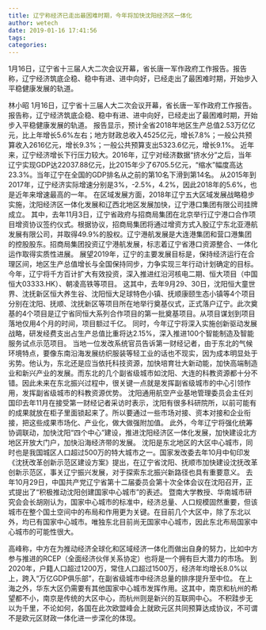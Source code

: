 ```yaml
---
title: 辽宁称经济已走出最困难时期，今年将加快沈阳经济区一体化
author: wetech
date: 2019-01-16 17:41:56
tags: 
categories: 
---
```

1月16日，辽宁省十三届人大二次会议开幕，省长唐一军作政府工作报告。报告称，辽宁经济筑底企稳、稳中有进、进中向好，已经走出了最困难时期，开始步入平稳健康发展的轨道。
<!-- more -->
林小昭
1月16日，辽宁省十三届人大二次会议开幕，省长唐一军作政府工作报告。报告称，辽宁经济筑底企稳、稳中有进、进中向好，已经走出了最困难时期，开始步入平稳健康发展的轨道。
报告显示，预计全省2018年地区生产总值2.53万亿亿元，比上年增长5.6%左右；地方财政总收入4525亿元，增长7.8%；一般公共预算收入2616亿元，增长9.3%；一般公共预算支出5323.6亿元，增长9.1%。
近年来，辽宁经济增长下行压力较大。2016年，辽宁对经济数据“挤水分”之后，当年辽宁实现GDP达22037.88亿元，比2015年少了6705.5亿元，“缩水”幅度高达23.3%。当年辽宁在全国的GDP排名从之前的第10名下滑到第14名。
从2015年到2017年，辽宁经济实际增速分别是3%，-2.5%，4.2%，因此2018年的5.6%，也是近年来增速最高的一年。
在区域发展方面，2018年辽宁五大区域发展战略稳步实施，沈阳经济区一体化发展和辽西北地区发展加快，辽宁港口集团有限公司挂牌成立。
其中，去年11月3日，辽宁省政府与招商局集团在北京举行辽宁港口合作项目增资协议签约仪式。根据协议，招商局集团将通过增资方式入股辽宁东北亚港航发展有限公司，并取得49.9%的股权。辽宁港航发展是大连港集团和营口港集团的控股股东。招商局集团投资辽宁港航发展，标志着辽宁省港口资源整合、一体化运作取得实质性进展。
展望2019年，辽宁的主要发展目标是，保持经济运行在合理区间，地区生产总值增长与全国保持同步，力争实现三年行动计划确定的目标。
今年，辽宁将千方百计扩大有效投资，深入推进红沿河核电二期、恒大项目（中国恒大03333.HK）、朝凌高铁等项目。
这其中，去年9月29、30日，沈阳恒大童世界、沈抚新区恒大养生谷、沈阳恒大足球特色小镇、抚顺康颐生态小镇等4个项目分别在沈阳、抚顺、沈抚新区等项目所在地举行奠基仪式，正式落户辽宁。此次奠基的4个项目是辽宁省同恒大系列合作项目的第一批奠基项目。从项目谋划到项目落地仅用4个月的时间，项目额过千亿。
同时，今年辽宁将深入实施创新驱动发展战略，研发经费支出占生产总值比重将达2.15%，深入推进100个智能制造及智能服务试点示范项目。
当地一位发改系统官员告诉第一财经记者，由于东北的气候环境特点，要像东南沿海发展纺织服装等轻工业的话也不现实，因为成本明显处于劣势。他认为，东北还是应当依托科技资源，加快培育壮大新动能，加快高端制造业和新兴产业的发展。而东北的几个副省级城市如沈阳、大连的科教资源都十分不错。因此未来在东北振兴过程中，很关键一点就是发挥副省级城市的中心引领作用，发挥副省级城市的科教资源优势。
沈阳通用航空产业基地管理委员会主任刘国印去年11月在接受第一财经记者采访时表示，沈阳有很多科研院所，以前可能有的成果就放在柜子里面锁起来了。所以要通过一些市场对接、资本对接和企业衔接，把这些成果市场化、产业化，做大做强附加值。
此外，今年辽宁将强化统筹协调联动，加快沈阳“四个中心”建设，推进沈阳经济区一体化发展，加快建设北方地区开放大门户，加快沿海经济带的发展。
沈阳是东北地区的大区中心城市，同时也是我国城区人口超过500万的特大城市之一。国家发改委去年10月中旬印发《沈抚改革创新示范区建设方案》提出，在辽宁省沈阳、抚顺市加快建设沈抚改革创新示范区，事关辽宁振兴发展，对于探索东北振兴新路径也具有重要意义。
去年10月29日，中国共产党辽宁省第十二届委员会第十次全体会议在沈阳召开，正式提出了“积极推动沈阳创建国家中心城市”的表述。
暨南大学教授、华南城市研究会会长胡刚认为，国家中心城市的标准中，经济总量、人口规模固然重要，但该城市在整个国土空间中的布局和作用更为关键。在目前几个大区中，除了东北以外，均已有国家中心城市。唯独东北目前尚无国家中心城市，因此东北布局国家中心城市的可能性很大。
 
 
高峰称，中方在为推动经济全球化和区域经济一体化而做出自身的努力，比如中方参与推进的RCEP（全面经济伙伴关系协定）也将是一个拥有巨大潜力的市场。
到2020年，户籍人口超过1200万，常住人口超过1500万，经济年均增长8.0%以上，跨入“万亿GDP俱乐部”，在副省级城市中经济总量的排序提升至中位。
在上海之外，华东大区仍需要有其他国家中心城市发挥作用。这其中，南京和杭州的希望都不小，南京是传统的大区中心，而杭州则是新兴的互联网中心。
不积跬步无以为千里，不论如何，各国在此次欧盟峰会上就欧元区共同预算达成协议，不可谓不是欧元区财政一体化进一步深化的体现。

